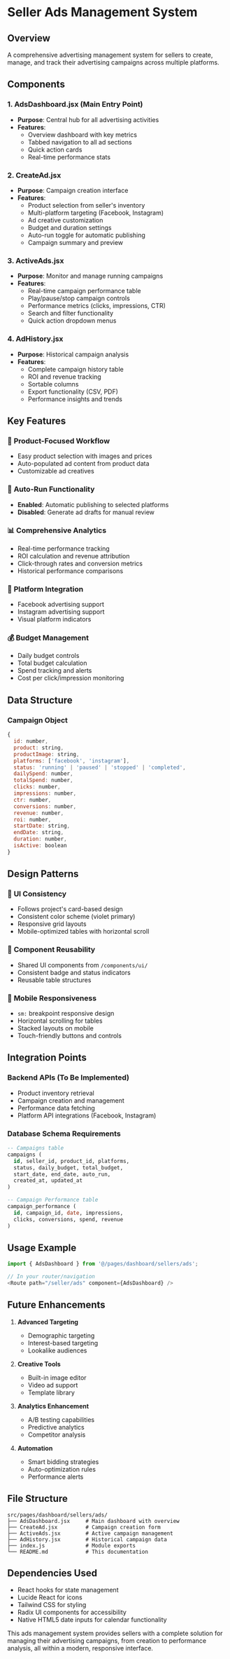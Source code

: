 # Seller Ads Management System

## Overview
A comprehensive advertising management system for sellers to create, manage, and track their advertising campaigns across multiple platforms.

## Components

### 1. AdsDashboard.jsx (Main Entry Point)
- **Purpose**: Central hub for all advertising activities
- **Features**:
  - Overview dashboard with key metrics
  - Tabbed navigation to all ad sections
  - Quick action cards
  - Real-time performance stats

### 2. CreateAd.jsx 
- **Purpose**: Campaign creation interface
- **Features**:
  - Product selection from seller's inventory
  - Multi-platform targeting (Facebook, Instagram)
  - Ad creative customization
  - Budget and duration settings
  - Auto-run toggle for automatic publishing
  - Campaign summary and preview

### 3. ActiveAds.jsx
- **Purpose**: Monitor and manage running campaigns
- **Features**:
  - Real-time campaign performance table
  - Play/pause/stop campaign controls
  - Performance metrics (clicks, impressions, CTR)
  - Search and filter functionality
  - Quick action dropdown menus

### 4. AdHistory.jsx
- **Purpose**: Historical campaign analysis
- **Features**:
  - Complete campaign history table
  - ROI and revenue tracking
  - Sortable columns
  - Export functionality (CSV, PDF)
  - Performance insights and trends

## Key Features

### 🎯 **Product-Focused Workflow**
- Easy product selection with images and prices
- Auto-populated ad content from product data
- Customizable ad creatives

### 🚀 **Auto-Run Functionality**
- **Enabled**: Automatic publishing to selected platforms
- **Disabled**: Generate ad drafts for manual review

### 📊 **Comprehensive Analytics**
- Real-time performance tracking
- ROI calculation and revenue attribution
- Click-through rates and conversion metrics
- Historical performance comparisons

### 📱 **Platform Integration**
- Facebook advertising support
- Instagram advertising support
- Visual platform indicators

### 💰 **Budget Management**
- Daily budget controls
- Total budget calculation
- Spend tracking and alerts
- Cost per click/impression monitoring

## Data Structure

### Campaign Object
```javascript
{
  id: number,
  product: string,
  productImage: string,
  platforms: ['facebook', 'instagram'],
  status: 'running' | 'paused' | 'stopped' | 'completed',
  dailySpend: number,
  totalSpend: number,
  clicks: number,
  impressions: number,
  ctr: number,
  conversions: number,
  revenue: number,
  roi: number,
  startDate: string,
  endDate: string,
  duration: number,
  isActive: boolean
}
```

## Design Patterns

### 🎨 **UI Consistency**
- Follows project's card-based design
- Consistent color scheme (violet primary)
- Responsive grid layouts
- Mobile-optimized tables with horizontal scroll

### 🔧 **Component Reusability**
- Shared UI components from `/components/ui/`
- Consistent badge and status indicators
- Reusable table structures

### 📱 **Mobile Responsiveness**
- `sm:` breakpoint responsive design
- Horizontal scrolling for tables
- Stacked layouts on mobile
- Touch-friendly buttons and controls

## Integration Points

### Backend APIs (To Be Implemented)
- Product inventory retrieval
- Campaign creation and management
- Performance data fetching
- Platform API integrations (Facebook, Instagram)

### Database Schema Requirements
```sql
-- Campaigns table
campaigns (
  id, seller_id, product_id, platforms,
  status, daily_budget, total_budget,
  start_date, end_date, auto_run,
  created_at, updated_at
)

-- Campaign Performance table
campaign_performance (
  id, campaign_id, date, impressions,
  clicks, conversions, spend, revenue
)
```

## Usage Example

```javascript
import { AdsDashboard } from '@/pages/dashboard/sellers/ads';

// In your router/navigation
<Route path="/seller/ads" component={AdsDashboard} />
```

## Future Enhancements

1. **Advanced Targeting**
   - Demographic targeting
   - Interest-based targeting
   - Lookalike audiences

2. **Creative Tools**
   - Built-in image editor
   - Video ad support
   - Template library

3. **Analytics Enhancement**
   - A/B testing capabilities
   - Predictive analytics
   - Competitor analysis

4. **Automation**
   - Smart bidding strategies
   - Auto-optimization rules
   - Performance alerts

## File Structure
```
src/pages/dashboard/sellers/ads/
├── AdsDashboard.jsx     # Main dashboard with overview
├── CreateAd.jsx         # Campaign creation form
├── ActiveAds.jsx        # Active campaign management
├── AdHistory.jsx        # Historical campaign data
├── index.js             # Module exports
└── README.md            # This documentation
```

## Dependencies Used
- React hooks for state management
- Lucide React for icons
- Tailwind CSS for styling
- Radix UI components for accessibility
- Native HTML5 date inputs for calendar functionality

This ads management system provides sellers with a complete solution for managing their advertising campaigns, from creation to performance analysis, all within a modern, responsive interface.